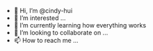 - 👋 Hi, I’m @cindy-hui
- 👀 I’m interested ...
- 🌱 I’m currently learning how everything works
- 💞️ I’m looking to collaborate on ...
- 📫 How to reach me ...

<!---
cindy-hui/cindy-hui is a ✨ special ✨ repository because its `README.md` (this file) appears on your GitHub profile.
You can click the Preview link to take a look at your changes.
--->
